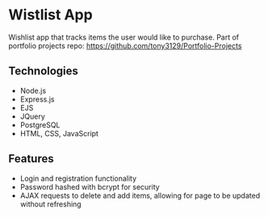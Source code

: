 # Wistlist App

Wishlist app that tracks items the user would like to purchase. Part of portfolio projects repo: https://github.com/tony3129/Portfolio-Projects

## Technologies
- Node.js
- Express.js
- EJS
- JQuery
- PostgreSQL
- HTML, CSS, JavaScript

## Features
- Login and registration functionality
- Password hashed with bcrypt for security
- AJAX requests to delete and add items, allowing for page to be updated without refreshing
